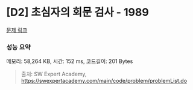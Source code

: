 # [D2] 초심자의 회문 검사 - 1989 

[문제 링크](https://swexpertacademy.com/main/code/problem/problemDetail.do?contestProbId=AV5PyTLqAf4DFAUq) 

### 성능 요약

메모리: 58,264 KB, 시간: 152 ms, 코드길이: 201 Bytes



> 출처: SW Expert Academy, https://swexpertacademy.com/main/code/problem/problemList.do